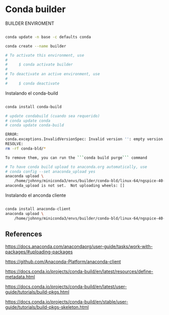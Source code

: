 # Conda builder

BUILDER ENVIROMENT

```bash

conda update -n base -c defaults conda

conda create --name builder

# To activate this environment, use
#
#     $ conda activate builder
#
# To deactivate an active environment, use
#
#     $ conda deactivate

```
Instalando el conda-build

```bash

conda install conda-build

# update condabuild (cuando sea requerido)
# conda update conda
# conda update conda-build

ERROR:
conda.exceptions.InvalidVersionSpec: Invalid version '': empty version string
RESOLVE:
rm -rf conda-bld/*

To remove them, you can run the ```conda build purge``` command

# To have conda build upload to anaconda.org automatically, use
# conda config --set anaconda_upload yes
anaconda upload \
    /home/johnny/miniconda3/envs/builder/conda-bld/linux-64/ngspice-40-0.tar.bz2
anaconda_upload is not set.  Not uploading wheels: []

```
Instalando el anconda cliente

```bash

conda install anaconda-client
anaconda upload \
    /home/johnny/miniconda3/envs/builder/conda-bld/linux-64/ngspice-40-0.tar.bz2

```

## References

https://docs.anaconda.com/anacondaorg/user-guide/tasks/work-with-packages/#uploading-packages

https://github.com/Anaconda-Platform/anaconda-client

https://docs.conda.io/projects/conda-build/en/latest/resources/define-metadata.html

https://docs.conda.io/projects/conda-build/en/latest/user-guide/tutorials/build-pkgs.html

https://docs.conda.io/projects/conda-build/en/stable/user-guide/tutorials/build-pkgs-skeleton.html

